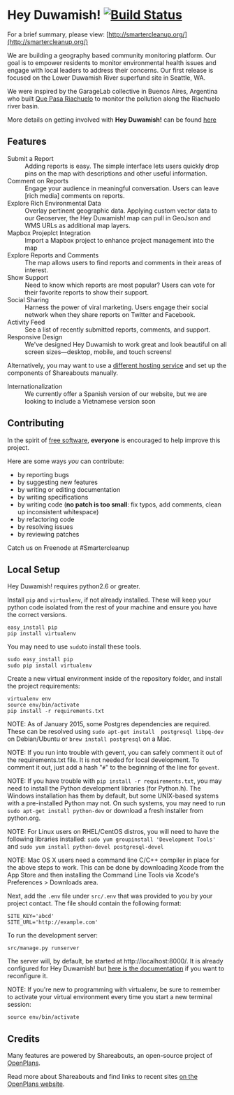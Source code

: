 Hey Duwamish! [![Build Status](https://secure.travis-ci.org/smartercleanup/duwamish.png)](http://travis-ci.org/smartercleanup/duwamish)
===========
For a brief summary, please view: [http://smartercleanup.org/](http://smartercleanup.org/)

We are building a geography based community monitoring platform. Our goal is to empower residents to monitor environmental health issues and engage with local leaders to address their concerns. Our first release is focused on the Lower Duwamish River superfund site in Seattle, WA.

We were inspired by the GarageLab collective in Buenos Aires, Argentina who built [Que Pasa Riachuelo](http://quepasariachuelo.org.ar/) to monitor the pollution along the Riachuelo river basin.

More details on getting involved with **Hey Duwamish!** can be found [here](http://wiki.smartercleanup.org/doku.php?id=contribute)

Features
-------------
<dl>
  <dt>Submit a Report</dt>
  <dd>Adding reports is easy. The simple interface lets users quickly drop pins on the map with descriptions and other useful information.</dd>

  <dt>Comment on Reports</dt>
  <dd>Engage your audience in meaningful conversation. Users can leave [rich media] comments on reports.</dd>

  <dt>Explore Rich Environmental Data</dt>
  <dd>Overlay pertinent geographic data. Applying custom vector data to our Geoserver, the Hey Duwamish! map can pull in GeoJson and WMS URLs as additional map layers.</dd>

  <dt>Mapbox Projeplct Integration</dt>
  <dd>Import a Mapbox project to enhance project management into the map</dd>

  <dt>Explore Reports and Comments</dt>
  <dd>The map allows users to find reports and comments in their areas of interest.</dd>

  <dt>Show Support</dt>
  <dd>Need to know which reports are most popular? Users can vote for their favorite reports to show their support.</dd>

  <dt>Social Sharing</dt>
  <dd>Harness the power of viral marketing. Users engage their social network when they share reports on Twitter and Facebook.</dd>

  <dt>Activity Feed</dt>
  <dd>See a list of recently submitted reports, comments, and support.</dd>

  <dt>Responsive Design</dt>
  <dd>We've designed Hey Duwamish to work great and look beautiful on all screen sizes—desktop, mobile, and touch screens!</dd>

Alternatively, you may want to use a [different hosting service](https://github.com/openplans/shareabouts/blob/master/doc/DEPLOY.md) and set up the components of Shareabouts manually.

  <dt>Internationalization</dt>
  <dd>We currently offer a Spanish version of our website, but we are looking to include a Vietnamese version soon</dd>
</dl>

Contributing
------------
In the spirit of [free software](http://www.fsf.org/licensing/essays/free-sw.html), **everyone** is encouraged to help improve this project.

Here are some ways *you* can contribute:

* by reporting bugs
* by suggesting new features
* by writing or editing documentation
* by writing specifications
* by writing code (**no patch is too small**: fix typos, add comments, clean up inconsistent whitespace)
* by refactoring code
* by resolving issues
* by reviewing patches

Catch us on Freenode at #Smartercleanup

Local Setup
-------------
Hey Duwamish! requires python2.6 or greater.

Install `pip` and `virtualenv`, if not already installed. These will keep your python code isolated from the rest of your machine and ensure you have the correct versions.

```
easy_install pip
pip install virtualenv
```
You may need to use `sudo`to install these tools.

```
sudo easy_install pip
sudo pip install virtualenv
```
Create a new virtual environment inside of the repository folder, and install the project requirements:

```
virtualenv env
source env/bin/activate
pip install -r requirements.txt
```
NOTE: As of January 2015, some Postgres dependencies are required. These can be resolved using `sudo apt-get install  postgresql libpq-dev` on Debian/Ubuntu or `brew install postgresql` on a Mac.

NOTE: If you run into trouble with gevent, you can safely comment it out of the requirements.txt file. It is not needed for local development. To comment it out, just add a hash "`#`" to the beginning of the line for `gevent`.

NOTE: If you have trouble with `pip install -r requirements.txt`, you may need to install the Python development libraries (for Python.h). The Windows installation has them by default, but some UNIX-based systems with a pre-installed Python may not. On such systems, you may need to run `sudo apt-get install python-dev` or download a fresh installer from python.org.

NOTE: For Linux users on RHEL/CentOS distros, you will need to have the following libraries installed: `sudo yum groupinstall 'Development Tools'` and `sudo yum install python-devel postgresql-devel`

NOTE: Mac OS X users need a command line C/C++ compiler in place for the above steps to work. This can be done by downloading Xcode from the App Store and then installing the Command Line Tools via Xcode's Preferences > Downloads area.

Next, add the `.env` file under `src/.env` that was provided to you by your project contact. The file should contain the following format:

```
SITE_KEY='abcd'
SITE_URL='http://example.com'
```

To run the development server:

```
src/manage.py runserver
```
The server will, by default, be started at http://localhost:8000/. It is already configured for Hey Duwamish! but [here is the documentation](https://github.com/openplans/shareabouts/blob/master/doc/CONFIG.md) if you want to reconfigure it.

NOTE: If you're new to programming with virtualenv, be sure to remember to activate your virtual environment every time you start a new terminal session:

```
source env/bin/activate
```

Credits
-------------
Many features are powered by Shareabouts, an open-source project of [OpenPlans](http://openplans.org).

Read more about Shareabouts and find links to recent sites [on the OpenPlans website](http://openplans.org/shareabouts/).

